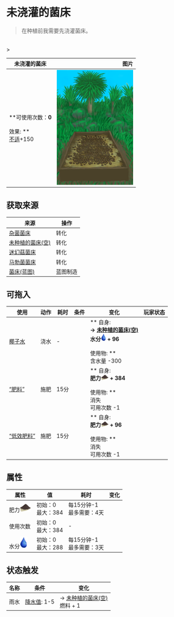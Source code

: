 # 未浇灌的菌床  
> 在种植前我需要先浇灌菌床。  
<br>  
>   
  
  未浇灌的菌床  |   图片   
 ----  |  ----:   
 **可使用次数：**0<br><br>** 效果: **<br>[不适](Discomfort.md)+150  |  <img decoding="async" src="Sprite/MushroomBed.png" href="a.md" style="max-width:300px;max-height:300px;">   
  
## 获取来源  
来源  |  操作  
----  |  ----  
[杂菌菌床](MushroomBedAssorted.md)  |  转化  
[未种植的菌床(空)](MushroomBedEmpty.md)  |  转化  
[迷幻菇菌床](MushroomBedMagic.md)  |  转化  
[马勃菌菌床](MushroomBedPuffballs.md)  |  转化  
[菌床(蓝图)](Bp_MushroomBed.md)  |  蓝图制造  
## 可拖入  
使用  |  动作  |  耗时  |  条件  |  变化  |  玩家状态  
----  |  ----  |  ----  |  ----  |  ----  |  ----  
[椰子水](LQ_CoconutWater.md)  |  浇水<br>  |  -  |    |  ** 自身: **<br>→ [未种植的菌床(空)](MushroomBedEmpty.md)<br>水分<img decoding="async" src="Sprite/Thirst.png" href="a.md" style="max-width:20px;max-height:20px;"> + 96<br><br>** 使用物: **<br>含水量  -300  |    
[“肥料”](tag_Fertilizer.md)  |  施肥<br>  |  15分  |    |  ** 自身: **<br>肥力<img decoding="async" src="Sprite/FineDirt.png" href="a.md" style="max-width:20px;max-height:20px;"> + 384<br><br>** 使用物: **<br>消失<br>可用次数  -1  |    
[“低效肥料”](tag_FertilizerWeak.md)  |  施肥<br>  |  15分  |    |  ** 自身: **<br>肥力<img decoding="async" src="Sprite/FineDirt.png" href="a.md" style="max-width:20px;max-height:20px;"> + 96<br><br>** 使用物: **<br>消失<br>可用次数  -1  |    
## 属性   
属性  |  值  |  耗时  |  变化  
----  |  ----  |  ----  |  ----  
肥力<img decoding="async" src="Sprite/FineDirt.png" href="a.md" style="max-width:30px;max-height:30px;">  |  初始：0<br>最大：384  |  每15分钟-1<br>最多需要：4天  |    
使用次数  |  初始：0<br>最大：384  |  -  |    
水分<img decoding="async" src="Sprite/Thirst.png" href="a.md" style="max-width:30px;max-height:30px;">  |  初始：0<br>最大：288  |  每15分钟-1<br>最多需要：3天  |    
## 状态触发  
名称  |  条件  |  变化  
----  |  ----  |  ----  
雨水  |  [降水值](RainValue.md): 1-5  |  → [未种植的菌床(空)](MushroomBedEmpty.md)<br>燃料 + 1  


<script>document.title="未浇灌的菌床 - 卡牌生存百科 Card Survival Wiki";</script>